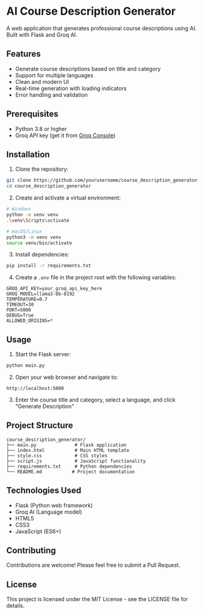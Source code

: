 # AI Course Description Generator

A web application that generates professional course descriptions using AI. Built with Flask and Groq AI.

## Features

- Generate course descriptions based on title and category
- Support for multiple languages
- Clean and modern UI
- Real-time generation with loading indicators
- Error handling and validation

## Prerequisites

- Python 3.8 or higher
- Groq API key (get it from [Groq Console](https://console.groq.com/))

## Installation

1. Clone the repository:
```bash
git clone https://github.com/yourusername/course_description_generator.git
cd course_description_generator
```

2. Create and activate a virtual environment:
```bash
# Windows
python -m venv venv
.\venv\Scripts\activate

# macOS/Linux
python3 -m venv venv
source venv/bin/activate
```

3. Install dependencies:
```bash
pip install -r requirements.txt
```

4. Create a `.env` file in the project root with the following variables:
```
GROQ_API_KEY=your_groq_api_key_here
GROQ_MODEL=llama3-8b-8192
TEMPERATURE=0.7
TIMEOUT=30
PORT=5000
DEBUG=True
ALLOWED_ORIGINS=*
```

## Usage

1. Start the Flask server:
```bash
python main.py
```

2. Open your web browser and navigate to:
```
http://localhost:5000
```

3. Enter the course title and category, select a language, and click "Generate Description"

## Project Structure

```
course_description_generator/
├── main.py              # Flask application
├── index.html           # Main HTML template
├── style.css            # CSS styles
├── script.js            # JavaScript functionality
├── requirements.txt     # Python dependencies
└── README.md           # Project documentation
```

## Technologies Used

- Flask (Python web framework)
- Groq AI (Language model)
- HTML5
- CSS3
- JavaScript (ES6+)

## Contributing

Contributions are welcome! Please feel free to submit a Pull Request.

## License

This project is licensed under the MIT License - see the LICENSE file for details. 